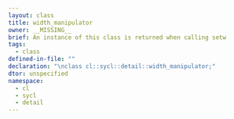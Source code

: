 ```yaml
---
layout: class
title: width_manipulator
owner: __MISSING__
brief: An instance of this class is returned when calling setw
tags:
  - class
defined-in-file: ""
declaration: "\nclass cl::sycl::detail::width_manipulator;"
dtor: unspecified
namespace:
  - cl
  - sycl
  - detail
---
```

